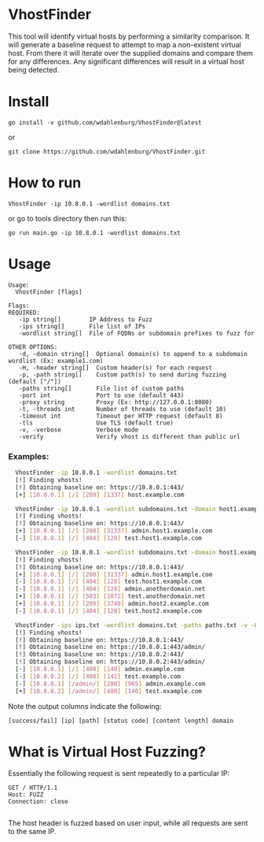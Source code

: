 # VhostFinder
This tool will identify virtual hosts by performing a similarity comparison. It will generate a baseline request to attempt to map a non-existent virtual host. From there it will iterate over the supplied domains and compare them for any differences. Any significant differences will result in a virtual host being detected.
# Install
```
go install -v github.com/wdahlenburg/VhostFinder@latest
```
or 
```
git clone https://github.com/wdahlenburg/VhostFinder.git
```
# How to run
```
VhostFinder -ip 10.8.0.1 -wordlist domains.txt
```
or 
go to tools directory then run this:
```
go run main.go -ip 10.8.0.1 -wordlist domains.txt
```

# Usage
```
Usage:
  VhostFinder [flags]

Flags:
REQUIRED:
   -ip string[]        IP Address to Fuzz
   -ips string[]       File list of IPs
   -wordlist string[]  File of FQDNs or subdomain prefixes to fuzz for

OTHER OPTIONS:
   -d, -domain string[]  Optional domain(s) to append to a subdomain wordlist (Ex: example1.com)
   -H, -header string[]  Custom header(s) for each request
   -p, -path string[]    Custom path(s) to send during fuzzing (default ["/"])
   -paths string[]       File list of custom paths
   -port int             Port to use (default 443)
   -proxy string         Proxy (Ex: http://127.0.0.1:8080)
   -t, -threads int      Number of threads to use (default 10)
   -timeout int          Timeout per HTTP request (default 8)
   -tls                  Use TLS (default true)
   -v, -verbose          Verbose mode
   -verify               Verify vhost is different than public url
```

### Examples:
```bash
  VhostFinder -ip 10.8.0.1 -wordlist domains.txt
  [!] Finding vhosts!
  [!] Obtaining baseline on: https://10.8.0.1:443/
  [+] [10.8.0.1] [/] [200] [1337] host.example.com

  VhostFinder -ip 10.8.0.1 -wordlist subdomains.txt -domain host1.example.com -v
  [!] Finding vhosts!
  [!] Obtaining baseline on: https://10.8.0.1:443/
  [+] [10.8.0.1] [/] [200] [31337] admin.host1.example.com
  [-] [10.8.0.1] [/] [404] [128] test.host1.example.com

  VhostFinder -ip 10.8.0.1 -wordlist subdomains.txt -domain host1.example.com -domain anotherdomain.net -domain host2.example.com -v
  [!] Finding vhosts!
  [!] Obtaining baseline on: https://10.8.0.1:443/
  [+] [10.8.0.1] [/] [200] [31337] admin.host1.example.com
  [-] [10.8.0.1] [/] [404] [128] test.host1.example.com
  [-] [10.8.0.1] [/] [404] [128] admin.anotherdomain.net
  [+] [10.8.0.1] [/] [503] [1072] test.anotherdomain.net
  [+] [10.8.0.1] [/] [200] [3749] admin.host2.example.com
  [-] [10.8.0.1] [/] [404] [128] test.host2.example.com

  VhostFinder -ips ips.txt -wordlist domains.txt -paths paths.txt -v -H "X-Forwarded-For: 127.0.0.1" -H "User-Agent: curl/7.81.0"
  [!] Finding vhosts!
  [!] Obtaining baseline on: https://10.8.0.1:443/
  [!] Obtaining baseline on: https://10.8.0.1:443/admin/
  [!] Obtaining baseline on: https://10.8.0.2:443/
  [!] Obtaining baseline on: https://10.8.0.2:443/admin/
  [-] [10.8.0.1] [/] [400] [140] admin.example.com
  [-] [10.8.0.2] [/] [400] [141] test.example.com
  [-] [10.8.0.1] [/admin/] [200] [965] admin.example.com
  [+] [10.8.0.2] [/admin/] [400] [140] test.example.com
```

Note the output columns indicate the following:

```
[success/fail] [ip] [path] [status code] [content length] domain
```

# What is Virtual Host Fuzzing?

Essentially the following request is sent repeatedly to a particular IP:

```
GET / HTTP/1.1
Host: FUZZ
Connection: close


```

The host header is fuzzed based on user input, while all requests are sent to the same IP. 
